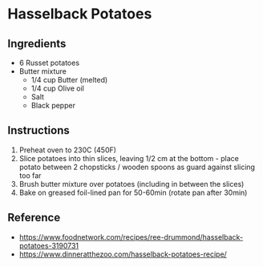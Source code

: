 # Hasselback Potatoes

## Ingredients

- 6 Russet potatoes
- Butter mixture
  - 1/4 cup Butter (melted)
  - 1/4 cup Olive oil
  - Salt
  - Black pepper

## Instructions

1. Preheat oven to 230C (450F)
2. Slice potatoes into thin slices, leaving 1/2 cm at the bottom - place potato between 2 chopsticks / wooden spoons as guard against slicing too far
3. Brush butter mixture over potatoes (including in between the slices)
4. Bake on greased foil-lined pan for 50-60min (rotate pan after 30min)

## Reference

- https://www.foodnetwork.com/recipes/ree-drummond/hasselback-potatoes-3190731
- https://www.dinneratthezoo.com/hasselback-potatoes-recipe/
